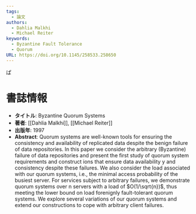 ```yaml
---
tags:
  - 論文
authors:
  - Dahlia Malkhi
  - Michael Reiter
keywords:
  - Byzantine Fault Tolerance
  - Quorum
URL: https://doi.org/10.1145/258533.258650
---
```

ぱ
# 書誌情報
- **タイトル**: Byzantine Quorum Systems
- **著者**: [[Dahlia Malkhi]], [[Michael Reiter]]
- **出版年**: 1997
- **Abstract**: Quorum systems are well-known tools for ensuring the consistency and availability of replicated data despite the benign failure of data repositories. In this paper we consider the arbitrary (Byzantine) failure of data repositories and present the first study of quorum system requirements and construct ions that ensure data availability y and consistency despite these failures. We also consider the load associated with our quorum systems, i.e., the minimal access probability of the busiest server. For services subject to arbitrary failures, we demonstrate quorum systems over n servers with a load of $O(1/\sqrt{n})$, thus meeting the lower bound on load forenignly fault-tolerant quorum systems. We explore several variations of our quorum systems and extend our constructions to cope with arbitrary client failures.
  
